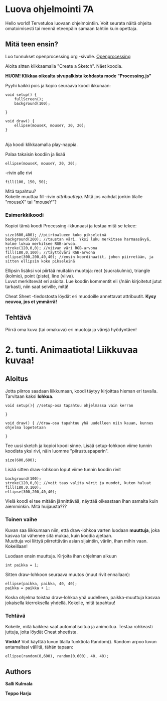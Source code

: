 # Luova ohjelmointi 7A

Hello world! Tervetuloa luovaan ohjelmointiin.
Voit seurata näitä ohjeita omatoimisesti tai mennä eteenpäin samaan tahtiin kuin opettaja.

## Mitä teen ensin?

Luo tunnukset openprocessing.org -sivulle. [Openprocessing](http://www.openprocessing.org)
<p>Aloita sitten klikkaamalla "Create a Sketch". Näet koodia. 
<p><b>HUOM! Klikkaa oikealta sivupalkista kohdasta mode "Processing.js"</b>

<p>Pyyhi kaikki pois ja kopio seuraava koodi ikkunaan:
  
```
void setup() {
	fullScreen();
	background(100);

}

void draw() {
	ellipse(mouseX, mouseY, 20, 20);
}
```
  
<br>Aja koodi klikkaamalla play-nappia. 
<p>Palaa takaisin koodiin ja lisää 

```
ellipse(mouseX, mouseY, 20, 20);
```
-rivin alle rivi 
```
fill(100, 150, 50);
```
Mitä tapahtuu?
<br>Kokeile muuttaa fill-rivin <i>attribuutteja</i>. Mitä jos vaihdat jonkin tilalle "mouseX" tai "mouseY"?

### Esimerkkikoodi

Kopioi tämä koodi Processing-ikkunaasi ja testaa mitä se tekee:

```
size(600,400); //piirtoalueen koko pikseleinä
background(200); //taustan väri. Yksi luku merkitsee harmaasävyä, kolme lukua merkitsee RGB-arvoa.
stroke(120,0,0); //viivan väri RGB-arvona
fill(180,0,100); //täyttöväri RGB-arvona
ellipse(300,200,40,40); //ensin koordinaatit, johon piirretään, ja sitten ellipsin koko pikseleinä
```
Ellipsin lisäksi voi piirtää muitakin muotoja: rect (suorakulmio), triangle (kolmio), point (piste), line (viiva).
<br>Luvut merkitsevät eri asioita. Lue koodin kommentit eli //näin kirjoitetut jutut tarkasti, niin saat selville, mitä!
<p>Cheat Sheet -tiedostosta löydät eri muodoille annettavat attribuutit. <b>Kysy neuvoa, jos et ymmärrä!</b>

## Tehtävä

Piirrä oma kuva (tai omakuva) eri muotoja ja värejä hyödyntäen! 

# 2. tunti. Animaatiota! Liikkuvaa kuvaa!
## Aloitus

Jotta piirros saadaan liikkumaan, koodi täytyy kirjoittaa hieman eri tavalla. Tarvitaan kaksi <b>lohkoa</b>. 
```
void setup(){ //setup-osa tapahtuu ohjelmassa vain kerran

}

void draw() { //draw-osa tapahtuu yhä uudelleen niin kauan, kunnes ohjelma lopetetaan

}
```
Tee uusi sketch ja kopioi koodi sinne. Lisää setup-lohkoon viime tunnin koodista yksi rivi, näin luomme "piirustuspaperin".
```
size(600,600);
```
Lisää sitten draw-lohkoon loput viime tunnin koodin rivit
```
background(100);
stroke(120,0,0); //voit taas valita värit ja muodot, kuten haluat
fill(180,0,100); 
ellipse(300,200,40,40); 
```
Vielä koodi ei tee mitään jännittävää, näyttää oikeastaan ihan samalta kuin aiemminkin. Mitä huijausta???

### Toinen vaihe

Kuvan saa liikkumaan niin, että draw-lohkoa varten luodaan <b>muuttuja</b>, joka kasvaa tai vähenee sitä mukaa, kuin koodia ajetaan. 
<br> Muuttuja voi liittyä piirrettävän asian sijaintiin, väriin, ihan mihin vaan. Kokeillaan!

Luodaan ensin muuttuja. Kirjoita ihan ohjelman alkuun
```
int paikka = 1;
```
Sitten draw-lohkoon seuraava muutos (muut rivit ennallaan):
```
ellipse(paikka, paikka, 40, 40);
paikka = paikka + 1;
```
Koska ohjelma toistaa draw-lohkoa yhä uudelleen, paikka-muuttuja kasvaa jokaisella kierroksella yhdellä. Kokeile, mitä tapahtuu!

### Tehtävä

Kokeile, mitä kaikkea saat automatisoitua ja animoitua. Testaa rohkeasti juttuja, joita löydät Cheat sheetista.
<p><b>Vinkki!</b> Voit käyttää luvun tilalla funktiota Random(). Random arpoo luvun antamaltasi väliltä, tähän tapaan:

```  
ellipse(random(0,600), random(0,600), 40, 40);
```

## Authors

**Salli Kulmala** 

**Teppo Harju**

